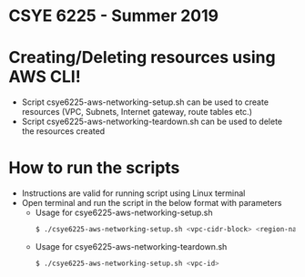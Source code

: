 # CSYE 6225 - Summer 2019

# Creating/Deleting resources using AWS CLI!

  - Script csye6225-aws-networking-setup.sh can be used to create resources (VPC, Subnets, Internet gateway, route tables etc.)
  - Script csye6225-aws-networking-teardown.sh can be used to delete the resources created

# How to run the scripts
  - Instructions are valid for running script using Linux terminal
  - Open terminal and run the script in the below format with parameters
    - Usage for csye6225-aws-networking-setup.sh
        ```sh
        $ ./csye6225-aws-networking-setup.sh <vpc-cidr-block> <region-name> <subnet1-cidr-block> <subnet2-cidr-block> <subnet3-cidr-block>
        ```
    - Usage for csye6225-aws-networking-teardown.sh
        ```sh
        $ ./csye6225-aws-networking-setup.sh <vpc-id>
        ```


